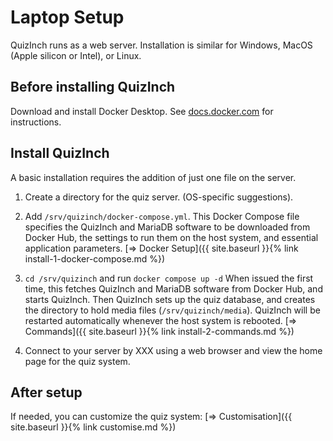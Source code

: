 # Laptop Setup
QuizInch runs as a web server. Installation is similar for Windows, MacOS (Apple silicon or Intel), or Linux.

## Before installing QuizInch
Download and install Docker Desktop. See [docs.docker.com][1] for instructions.

## Install QuizInch
A basic installation requires the addition of just one file on the server.

1. Create a directory for the quiz server.  (OS-specific suggestions).

1. Add `/srv/quizinch/docker-compose.yml`. This Docker Compose file specifies the QuizInch and MariaDB software to be downloaded from Docker Hub, the settings to run them on the host system, and essential application parameters.
[&#8658; Docker Setup]({{ site.baseurl }}{% link install-1-docker-compose.md %})

1. `cd /srv/quizinch` and run `docker compose up -d` When issued the first time, this fetches QuizInch and MariaDB software from Docker Hub, and starts QuizInch. Then QuizInch sets up the quiz database, and creates the directory to hold media files (`/srv/quizinch/media`). QuizInch will be restarted automatically whenever the host system is rebooted.
[&#8658; Commands]({{ site.baseurl }}{% link install-2-commands.md %})

1. Connect to your server by XXX using a web browser and view the home page for the quiz system.

## After setup
If needed, you can customize the quiz system:
[&#8658; Customisation]({{ site.baseurl }}{% link customise.md %})

[1]:    https://docs.docker.com/desktop/
